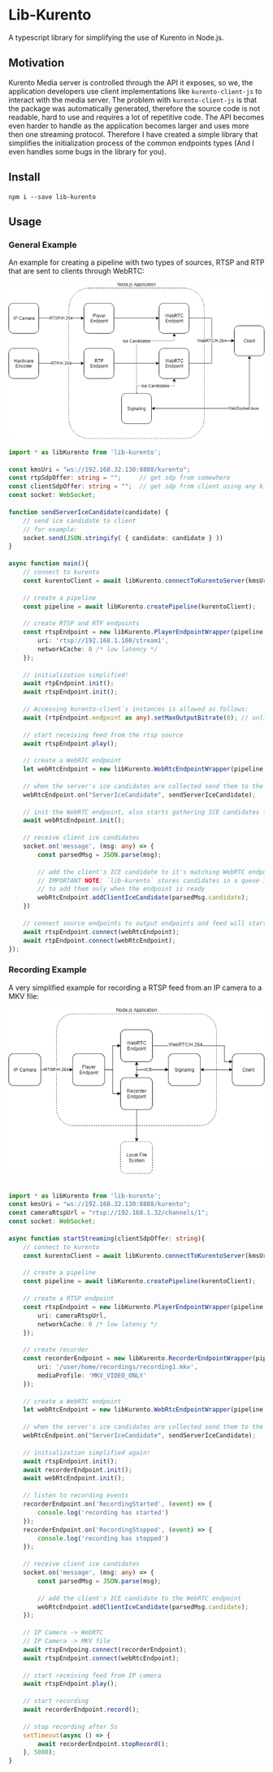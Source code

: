 # Lib-Kurento

A typescript library for simplifying the use of Kurento in Node.js.

## Motivation

Kurento Media server is controlled through the API it exposes, so we, the application developers use client implementations like `kurento-client-js` to interact with the media server.
The problem with `kurento-client-js` is that the package was automatically generated, therefore the source code is not readable, hard to use and requires a lot of repetitive code. The API becomes even harder to handle as the application becomes larger and uses more then one streaming protocol. Therefore I have created a simple library that simplifies the initialization process of the common endpoints types (And I even handles some bugs in the library for you).

## Install

```
npm i --save lib-kurento
```

## Usage

### General Example

An example for creating a pipeline with two types of sources, RTSP and RTP that are sent to clients through WebRTC:

![Example Design](https://raw.githubusercontent.com/givo/lib-kurento/master/example-design.png)

```typescript
import * as libKurento from 'lib-kurento';

const kmsUri = "ws://192.168.32.130:8888/kurento";
const rtpSdpOffer: string = "";     // get sdp from somewhere
const clientSdpOffer: string = "";  // get sdp from client using any kind of a signaling communication
const socket: WebSocket;

function sendServerIceCandidate(candidate) {
    // send ice candidate to client
    // for example:
    socket.send(JSON.stringify( { candidate: candidate } ))
}

async function main(){
    // connect to kurento
    const kurentoClient = await libKurento.connectToKurentoServer(kmsUri);

    // create a pipeline
    const pipeline = await libKurento.createPipeline(kurentoClient);

    // create RTSP and RTP endpoints
    const rtspEndpoint = new libKurento.PlayerEndpointWrapper(pipeline, {
        uri: 'rtsp://192.168.1.100/stream1',
        networkCache: 0 /* low latency */ 
    });

    // initialization simplified!
    await rtpEndpoint.init();
    await rtspEndpoint.init();

    // Accessing kurento-client`s instances is allowed as follows:
    await (rtpEndpoint.endpoint as any).setMaxOutputBitrate(0); // unlimited bitrate

    // start receiving feed from the rtsp source
    await rtspEndpoint.play();

    // create a WebRTC endpoint
    let webRtcEndpoint = new libKurento.WebRtcEndpointWrapper(pipeline, clientSdpOffer);

    // when the server's ice candidates are collected send them to the client
    webRtcEndpoint.on("ServerIceCandidate", sendServerIceCandidate);

    // init the WebRTC endpoint, also starts gathering ICE candidates from the media server instance
    await webRtcEndpoint.init();

    // receive client ice candidates
    socket.on('message', (msg: any) => {
        const parsedMsg = JSON.parse(msg);

        // add the client's ICE candidate to it's matching WebRTC endpoint
        // IMPORTANT NOTE: `lib-kurento` stores candidates in a queue in order
        // to add them only when the endpoint is ready
        webRtcEndpoint.addClientIceCandidate(parsedMsg.candidate);
    })

    // connect source endpoints to output endpoints and feed will start flowing to clients
    await rtspEndpoint.connect(webRtcEndpoint);
    await rtpEndpoint.connect(webRtcEndpoint);
});
```

### Recording Example

A very simplified example for recording a RTSP feed from an IP camera to a MKV file:

![Recoring Example Design](https://raw.githubusercontent.com/givo/lib-kurento/master/recording-example.png)

```typescript

import * as libKurento from 'lib-kurento';
const kmsUri = "ws://192.168.32.130:8888/kurento";
const cameraRtspUrl = "rtsp://192.168.1.32/channels/1";
const socket: WebSocket;

async function startStreaming(clientSdpOffer: string){
    // connect to kurento
    const kurentoClient = await libKurento.connectToKurentoServer(kmsUri);

    // create a pipeline
    const pipeline = await libKurento.createPipeline(kurentoClient);

    // create a RTSP endpoint
    const rtspEndpoint = new libKurento.PlayerEndpointWrapper(pipeline, { 
        uri: cameraRtspUrl,
        networkCache: 0 /* low latency */ 
    });

    // create recorder
    const recorderEndpoint = new libKurento.RecorderEndpointWrapper(pipeline, {
        uri: '/user/home/recordings/recording1.mkv',
        mediaProfile: 'MKV_VIDEO_ONLY'
    });

    // create a WebRTC endpoint
    let webRtcEndpoint = new libKurento.WebRtcEndpointWrapper(pipeline, clientSdpOffer);

    // when the server's ice candidates are collected send them to the client
    webRtcEndpoint.on("ServerIceCandidate", sendServerIceCandidate);

    // initialization simplified again!
    await rtspEndpoint.init();
    await recorderEndpoint.init();
    await webRtcEndpoint.init();

    // listen to recording events
    recorderEndpoint.on('RecordingStarted', (event) => {
        console.log('recording has started')
    });
    recorderEndpoint.on('RecordingStopped', (event) => {
        console.log('recording has stopped')
    });

    // receive client ice candidates
    socket.on('message', (msg: any) => {
        const parsedMsg = JSON.parse(msg);

        // add the client's ICE candidate to the WebRTC endpoint
        webRtcEndpoint.addClientIceCandidate(parsedMsg.candidate);
    });

    // IP Camera -> WebRTC
    // IP Camera -> MKV file
    await rtspEndpoing.connect(recorderEndpoint);
    await rtspEndpoint.connect(webRtcEndpoint);

    // start receiving feed from IP camera
    await rtspEndpoint.play();

    // start recording
    await recorderEndpoint.record();

    // stop recording after 5s
    setTimeout(async () => {
        await recorderEndpoint.stopRecord();
    }, 5000);
}
```
